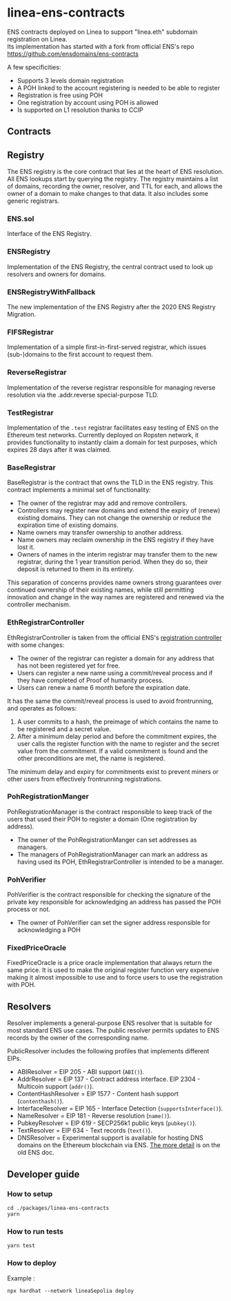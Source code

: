 # linea-ens-contracts

ENS contracts deployed on Linea to support "linea.eth" subdomain registration on Linea.  
Its implementation has started with a fork from official ENS's repo https://github.com/ensdomains/ens-contracts

A few specificities:

- Supports 3 levels domain registration
- A POH linked to the account registering is needed to be able to register
- Registration is free using POH
- One registration by account using POH is allowed
- Is supported on L1 resolution thanks to CCIP

## Contracts

## Registry

The ENS registry is the core contract that lies at the heart of ENS resolution. All ENS lookups start by querying the registry. The registry maintains a list of domains, recording the owner, resolver, and TTL for each, and allows the owner of a domain to make changes to that data. It also includes some generic registrars.

### ENS.sol

Interface of the ENS Registry.

### ENSRegistry

Implementation of the ENS Registry, the central contract used to look up resolvers and owners for domains.

### ENSRegistryWithFallback

The new implementation of the ENS Registry after the 2020 ENS Registry Migration.

### FIFSRegistrar

Implementation of a simple first-in-first-served registrar, which issues (sub-)domains to the first account to request them.

### ReverseRegistrar

Implementation of the reverse registrar responsible for managing reverse resolution via the .addr.reverse special-purpose TLD.

### TestRegistrar

Implementation of the `.test` registrar facilitates easy testing of ENS on the Ethereum test networks. Currently deployed on Ropsten network, it provides functionality to instantly claim a domain for test purposes, which expires 28 days after it was claimed.

### BaseRegistrar

BaseRegistrar is the contract that owns the TLD in the ENS registry. This contract implements a minimal set of functionality:

- The owner of the registrar may add and remove controllers.
- Controllers may register new domains and extend the expiry of (renew) existing domains. They can not change the ownership or reduce the expiration time of existing domains.
- Name owners may transfer ownership to another address.
- Name owners may reclaim ownership in the ENS registry if they have lost it.
- Owners of names in the interim registrar may transfer them to the new registrar, during the 1 year transition period. When they do so, their deposit is returned to them in its entirety.

This separation of concerns provides name owners strong guarantees over continued ownership of their existing names, while still permitting innovation and change in the way names are registered and renewed via the controller mechanism.

### EthRegistrarController

EthRegistrarController is taken from the official ENS's [registration controller](https://github.com/ensdomains/ens-contracts/blob/staging/contracts/ethregistrar/ETHRegistrarController.sol) with some changes:

- The owner of the registrar can register a domain for any address that has not been registered yet for free.
- Users can register a new name using a commit/reveal process and if they have completed of Proof of humanity process.
- Users can renew a name 6 month before the expiration date.

It has the same the commit/reveal process is used to avoid frontrunning, and operates as follows:

1.  A user commits to a hash, the preimage of which contains the name to be registered and a secret value.
2.  After a minimum delay period and before the commitment expires, the user calls the register function with the name to register and the secret value from the commitment. If a valid commitment is found and the other preconditions are met, the name is registered.

The minimum delay and expiry for commitments exist to prevent miners or other users from effectively frontrunning registrations.

### PohRegistrationManger

PohRegistrationManager is the contract responsible to keep track of the users that used their POH to register a domain (One registration by address).

- The owner of the PohRegistrationManger can set addresses as managers.
- The managers of PohRegistrationManager can mark an address as having used its POH, EthRegistrarController is intended to be a manager.

### PohVerifier

PohVerifier is the contract responsible for checking the signature of the private key responsible for acknowledging an address has passed the POH process or not.

- The owner of PohVerifier can set the signer address responsible for acknowledging a POH

### FixedPriceOracle

FixedPriceOracle is a price oracle implementation that always return the same price.
It is used to make the original register function very expensive making it almost impossible to use and to force users to use the registration with POH.

## Resolvers

Resolver implements a general-purpose ENS resolver that is suitable for most standard ENS use cases. The public resolver permits updates to ENS records by the owner of the corresponding name.

PublicResolver includes the following profiles that implements different EIPs.

- ABIResolver = EIP 205 - ABI support (`ABI()`).
- AddrResolver = EIP 137 - Contract address interface. EIP 2304 - Multicoin support (`addr()`).
- ContentHashResolver = EIP 1577 - Content hash support (`contenthash()`).
- InterfaceResolver = EIP 165 - Interface Detection (`supportsInterface()`).
- NameResolver = EIP 181 - Reverse resolution (`name()`).
- PubkeyResolver = EIP 619 - SECP256k1 public keys (`pubkey()`).
- TextResolver = EIP 634 - Text records (`text()`).
- DNSResolver = Experimental support is available for hosting DNS domains on the Ethereum blockchain via ENS. [The more detail](https://veox-ens.readthedocs.io/en/latest/dns.html) is on the old ENS doc.

## Developer guide

### How to setup

```
cd ./packages/linea-ens-contracts
yarn
```

### How to run tests

```
yarn test
```

### How to deploy

Example :

```
npx hardhat --network lineaSepolia deploy
```
